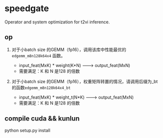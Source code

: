 # speedgate
Operator and system optimization for t2vi inference.

## op

1. 对于小batch size 的GEMM（fp16），调用该库中性能最优的 `edgemm_m8n128k64x4` 函数。
    * input_feat(MxK) * weight(K*N) ---> output_feat(MxN)
    * 需要满足：K 和 N 是128 的倍数

2. 对于小batch size 的GEMM（fp16），权重矩阵转置的情况，请调用后缀为_bt 的函数`edgemm_m8n128k64x4_bt`
    * input_feat(MxK) * weight_t(N*K) ---> output_feat(MxN)
    * 需要满足：K 和 N 是128 的倍数

## compile cuda && kunlun

python setup.py install